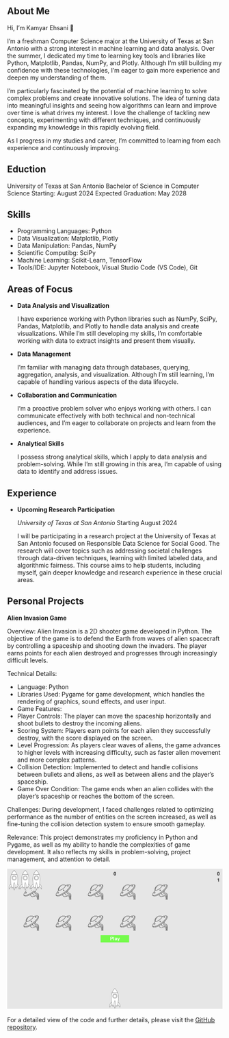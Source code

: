 ## About Me
Hi, I’m Kamyar Ehsani 👋

I’m a freshman Computer Science major at the University of Texas at San Antonio with a strong interest in machine learning and data analysis. Over the summer, I dedicated my time to learning key tools and libraries like Python, Matplotlib, Pandas, NumPy, and Plotly. Although I’m still building my confidence with these technologies, I’m eager to gain more experience and deepen my understanding of them.

I’m particularly fascinated by the potential of machine learning to solve complex problems and create innovative solutions. The idea of turning data into meaningful insights and seeing how algorithms can learn and improve over time is what drives my interest. I love the challenge of tackling new concepts, experimenting with different techniques, and continuously expanding my knowledge in this rapidly evolving field.

As I progress in my studies and career, I’m committed to learning from each experience and continuously improving.

## Eduction
University of Texas at San Antonio
Bachelor of Science in Computer Science
Starting: August 2024
Expected Graduation: May 2028

## Skills
*   Programming Languages: Python
*   Data Visualization: Matplotlib, Plotly
*   Data Manipulation: Pandas, NumPy
*   Scientific Computibg: SciPy
*   Machine Learning: Scikit-Learn, TensorFlow
*   Tools/IDE: Jupyter Notebook, Visual Studio Code (VS Code), Git

## Areas of Focus

- **Data Analysis and Visualization**

  I have experience working with Python libraries such as NumPy, SciPy, Pandas, Matplotlib, and Plotly to handle data analysis and create visualizations. While I’m still developing my skills, I’m comfortable working with data to extract insights and present them visually.

- **Data Management**

  I’m familiar with managing data through databases, querying, aggregation, analysis, and visualization. Although I’m still learning, I’m capable of handling various aspects of the data lifecycle.

- **Collaboration and Communication**

  I’m a proactive problem solver who enjoys working with others. I can communicate effectively with both technical and non-technical audiences, and I’m eager to collaborate on projects and learn from the experience.

- **Analytical Skills**

  I possess strong analytical skills, which I apply to data analysis and problem-solving. While I’m still growing in this area, I’m capable of using data to identify and address issues.

## Experience

- **Upcoming Research Participation**

  *University of Texas at San Antonio*
Starting August 2024

  I will be participating in a research project at the University of Texas at San Antonio focused on Responsible Data Science for Social Good. The research will cover topics such as addressing societal challenges through data-driven techniques, learning with limited labeled data, and algorithmic fairness. This course aims to help students, including myself, gain deeper knowledge and research experience in these crucial areas.

## Personal Projects

**Alien Invasion Game**

  Overview:
Alien Invasion is a 2D shooter game developed in Python. The objective of the game is to defend the Earth from waves of alien spacecraft by controlling a spaceship and shooting down the invaders. The player earns points for each alien destroyed and progresses through increasingly difficult levels.

Technical Details:

- Language: Python
- Libraries Used: Pygame for game development, which handles the rendering of graphics, sound effects, and user input.
- Game Features:
-  Player Controls: The player can move the spaceship horizontally and shoot bullets to destroy the incoming aliens.
-  Scoring System: Players earn points for each alien they successfully destroy, with the score displayed on the screen.
-  Level Progression: As players clear waves of aliens, the game advances to higher levels with increasing difficulty, such as   faster alien movement and more complex patterns.
- Collision Detection: Implemented to detect and handle collisions between bullets and aliens, as well as between aliens and   the player’s spaceship.
- Game Over Condition: The game ends when an alien collides with the player’s spaceship or reaches the bottom of the screen.

Challenges:
During development, I faced challenges related to optimizing performance as the number of entities on the screen increased, as well as fine-tuning the collision detection system to ensure smooth gameplay.

Relevance:
This project demonstrates my proficiency in Python and Pygame, as well as my ability to handle the complexities of game development. It also reflects my skills in problem-solving, project management, and attention to detail.

![Alien Invasion Game Screenshot](images/Alien%20Invasion.png)

For a detailed view of the code and further details, please visit the [GitHub repository](https://github.com/KamyarEh/KamyarEhsani.github.io/tree/main).
